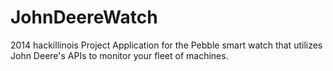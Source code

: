# JohnDeereWatch
2014 hackillinois Project 
Application for the Pebble smart watch that utilizes John Deere's APIs to monitor your fleet of machines.
